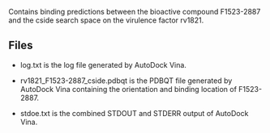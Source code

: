 Contains binding predictions between the bioactive compound F1523-2887 and the cside search space on the virulence factor rv1821.

## Files

- log.txt is the log file generated by AutoDock Vina.

- rv1821_F1523-2887_cside.pdbqt is the PDBQT file generated by AutoDock Vina containing the orientation and binding location of F1523-2887.

- stdoe.txt is the combined STDOUT and STDERR output of AutoDock Vina.

